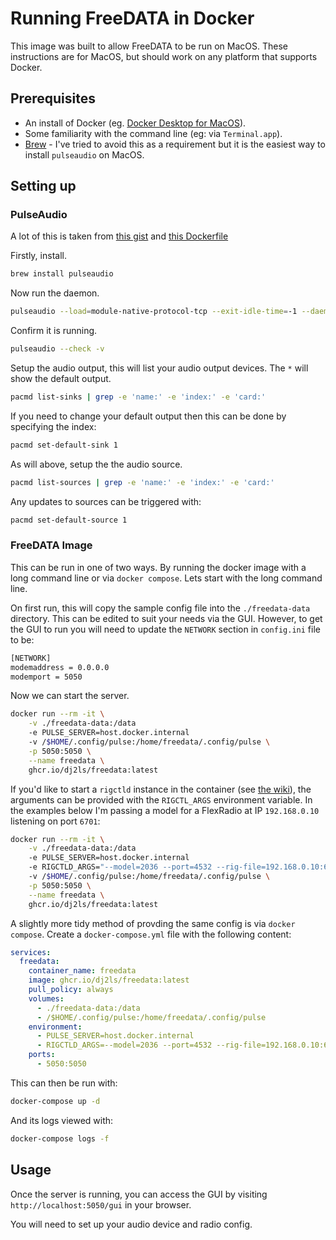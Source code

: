 # Running FreeDATA in Docker

This image was built to allow FreeDATA to be run on MacOS. These instructions are for MacOS, but should work on any platform that supports Docker.

## Prerequisites

* An install of Docker (eg. [Docker Desktop for MacOS](https://docs.docker.com/desktop/setup/install/mac-install/)).
* Some familiarity with the command line (eg: via `Terminal.app`).
* [Brew](https://brew.sh/) - I've tried to avoid this as a requirement but it is the easiest way to install `pulseaudio` on MacOS.

## Setting up

### PulseAudio

A lot of this is taken from [this gist](https://gist.github.com/seongyongkim/b7d630a03e74c7ab1c6b53473b592712) and [this Dockerfile](https://github.com/KEINOS/Dockerfile_of_Speaker-Test-for-MacHost/blob/master/Dockerfile)

Firstly, install.

```bash
brew install pulseaudio
```

Now run the daemon.
```bash
pulseaudio --load=module-native-protocol-tcp --exit-idle-time=-1 --daemon
```

Confirm it is running.
```bash
pulseaudio --check -v
```

Setup the audio output, this will list your audio output devices. The `*` will show the default output.
```bash
pacmd list-sinks | grep -e 'name:' -e 'index:' -e 'card:'
```

If you need to change your default output then this can be done by specifying the index:
```bash
pacmd set-default-sink 1
```

As will above, setup the the audio source.
```bash
pacmd list-sources | grep -e 'name:' -e 'index:' -e 'card:'
```

Any updates to sources can be triggered with:
```bash
pacmd set-default-source 1
```

### FreeDATA Image

This can be run in one of two ways. By running the docker image with a long command line or via `docker compose`. Lets start with the long command line.

On first run, this will copy the sample config file into the `./freedata-data` directory. This can be edited to suit your needs via the GUI. However, to get the GUI to run you will need to update the `NETWORK` section in `config.ini` file to be:

```bash
[NETWORK]
modemaddress = 0.0.0.0
modemport = 5050
```

Now we can start the server.

```bash
docker run --rm -it \
    -v ./freedata-data:/data
    -e PULSE_SERVER=host.docker.internal
    -v /$HOME/.config/pulse:/home/freedata/.config/pulse \
    -p 5050:5050 \
    --name freedata \
    ghcr.io/dj2ls/freedata:latest
```

If you'd like to start a `rigctld` instance in the container (see [the wiki](https://wiki.freedata.app/en/usage/radio-control#hamlib-rigctld-commands)), the arguments can be provided with the `RIGCTL_ARGS` environment variable. In the examples below I'm passing a model for a FlexRadio at IP `192.168.0.10` listening on port `6701`:

```bash
docker run --rm -it \
    -v ./freedata-data:/data
    -e PULSE_SERVER=host.docker.internal
    -e RIGCTLD_ARGS="--model=2036 --port=4532 --rig-file=192.168.0.10:6701"
    -v /$HOME/.config/pulse:/home/freedata/.config/pulse \
    -p 5050:5050 \
    --name freedata \
    ghcr.io/dj2ls/freedata:latest
```

A slightly more tidy method of provding the same config is via `docker compose`. Create a `docker-compose.yml` file with the following content:

```yaml
services:
  freedata:
    container_name: freedata
    image: ghcr.io/dj2ls/freedata:latest
    pull_policy: always
    volumes:
      - ./freedata-data:/data
      - /$HOME/.config/pulse:/home/freedata/.config/pulse
    environment:
      - PULSE_SERVER=host.docker.internal
      - RIGCTLD_ARGS=--model=2036 --port=4532 --rig-file=192.168.0.10:6701
    ports:
      - 5050:5050
```

This can then be run with:

```bash
docker-compose up -d
```

And its logs viewed with:

```bash
docker-compose logs -f
```

## Usage

Once the server is running, you can access the GUI by visiting `http://localhost:5050/gui` in your browser.

You will need to set up your audio device and radio config.
